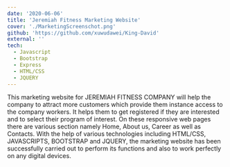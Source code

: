 ```yaml
---
date: '2020-06-06'
title: 'Jeremiah Fitness Marketing Website'
cover: './MarketingScreenschot.png'
github: 'https://github.com/xuwudawei/King-David'
external: ''
tech:
  - Javascript
  - Bootstrap
  - Express
  - HTML/CSS
  - JQUERY
---
```


This marketing website for JEREMIAH FITNESS COMPANY will help the company to attract more customers which provide them instance access to the company workers. It helps them to get registered if they are interested and to select their program of interest. On these responsive web pages there are various section namely Home, About us, Career as well as Contacts. With the help of various technologies including HTML/CSS, JAVASCRIPTS, BOOTSTRAP and JQUERY, the marketing website has been successfully carried out to perform its functions and also to work perfectly on any digital devices.
